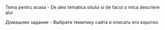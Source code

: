 Tema pentru acasa - De ales tematica sitului si de facut o mica descriere alui

Домашнее задание - Выбрати тематику сайта и описать его коротко